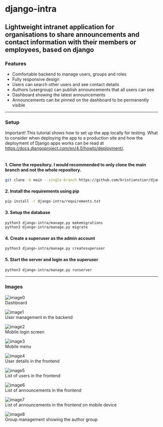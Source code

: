 # django-intra
## Lightweight intranet application for organisations to share announcements and contact information with their members or employees, based on django

### Features
- Comfortable backend to manage users, groups and roles
- Fully responsive design
- Users can search other users and see contact details
- Authors (usergroup) can publish announcements that all users can see
- Dashboard showing the latest announcements
- Announcements can be pinned on the dashboard to be permanently visible

---

### Setup
Important! This tutorial shows how to set up the app locally for testing. What to consider when deploying the app to a production site and how the deployment of Django apps works can be read at https://docs.djangoproject.com/en/4.0/howto/deployment/.  <br><br>


#### 1. Clone the repository. I would recommended to only clone the main branch and not the whole repository. 

```bash
git clone -b main --single-branch https://github.com/kristianstier/django-intra
```

#### 2. Install the requirements using pip

```bash
pip install -r django-intra/requirements.txt
```

#### 3. Setup the database
```bash
python3 django-intra/manage.py makemigrations
python3 django-intra/manage.py migrate
```

#### 4. Create a superuser as the admin account
```bash
python3 django-intra/manage.py createsuperuser
```

#### 5. Start the server and login as the superuser
```bash
python3 django-intra/manage.py runserver
```

---

### Images
![image0](https://github.com/kristianstier/django-intra/blob/assets/dashboard.png)  
Dashboard

![image1](https://github.com/kristianstier/django-intra/blob/assets/intra_admin.png)  
User management in the backend

![image2](https://github.com/kristianstier/django-intra/blob/assets/login_mobile.png)  
Mobile login screen

![image3](https://github.com/kristianstier/django-intra/blob/assets/mobile_menu.png)  
Mobile menu

![image4](https://github.com/kristianstier/django-intra/blob/assets/user_detail.png)  
User details in the frontend

![image5](https://github.com/kristianstier/django-intra/blob/assets/users_list.png)  
List of users in the frontend

![image6](https://github.com/kristianstier/django-intra/blob/assets/announcements_list.png)  
List of announcements in the frontend

![image7](https://github.com/kristianstier/django-intra/blob/assets/announcements_list_mobile.png)  
List of announcements in the frontend on mobile device

![image8](https://github.com/kristianstier/django-intra/blob/assets/authors_group.png)  
Group management showing the author group